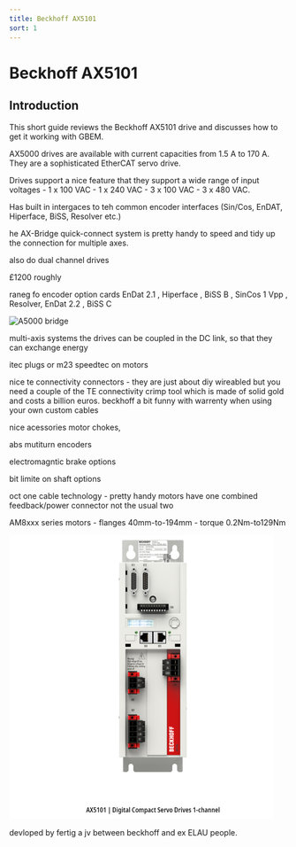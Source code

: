 ```yaml
---
title: Beckhoff AX5101
sort: 1
---
```


# Beckhoff AX5101

## Introduction

This short guide reviews the Beckhoff AX5101 drive and discusses how to get it working with GBEM. 

AX5000 drives are available with current capacities from 1.5 A to 170 A. They are a sophisticated EtherCAT servo drive.

Drives support a nice feature that they support a wide range of input voltages - 1 x 100 VAC - 1 x
240 VAC - 3 x 100 VAC - 3 x 480 VAC.

Has built in intergaces to teh common encoder interfaces (Sin/Cos, EnDAT, Hiperface, BiSS, Resolver etc.)



he AX-Bridge quick-connect system is pretty handy to speed and tidy up the connection for multiple axes.

also do dual channel drives

£1200 roughly

raneg fo encoder option cards EnDat 2.1 , Hiperface , BiSS B , SinCos 1 Vpp , Resolver, EnDat 2.2 , BiSS C

![A5000 bridge](/ax5000_bridge.png)



 multi-axis systems the drives can be coupled in the DC link, so that they can exchange energy

itec plugs or m23 speedtec on motors

nice te connectivity connectors - they are just about diy wireabled but you need a couple of the TE connectivity crimp tool which is made of solid gold and costs a billion euros. beckhoff a bit funny with warrenty when using your own custom cables 

 nice acessories motor chokes, 

abs mutiturn encoders

electromagntic brake options

bit limite on shaft options



oct one cable technology - pretty handy motors have one combined feedback/power connector not the usual two

AM8xxx series motors - flanges 40mm-to-194mm - torque 0.2Nm-to129Nm



<img src="ax5151_product_shot.png" alt="AX5151" style="zoom: 50%;" />

devloped by fertig a jv between beckhoff and ex ELAU people.
